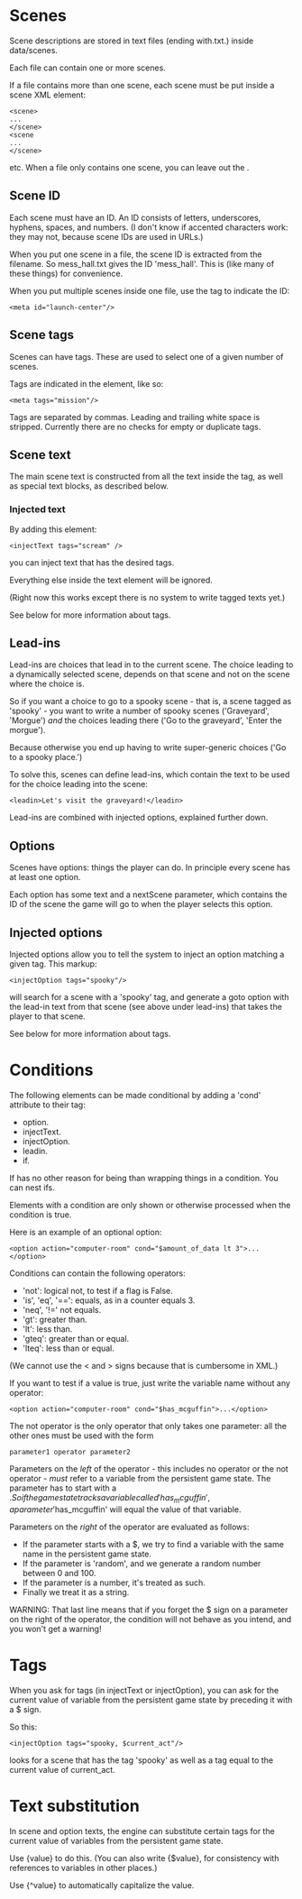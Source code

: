 # Scenes

Scene descriptions are stored in text files (ending with.txt.) inside data/scenes.

Each file can contain one or more scenes.

If a file contains more than one scene, each scene must be put inside a scene XML element:

```
<scene>
...
</scene>
<scene
...
</scene>
```

etc. When a file only contains one scene, you can leave out the <scene>.

## Scene ID

Each scene must have an ID. An ID consists of letters, underscores, hyphens, spaces, and numbers. (I don't know if accented characters work: they may not, because scene IDs are used in URLs.)

When you put one scene in a file, the scene ID is extracted from the filename. So mess_hall.txt gives the ID 'mess_hall'. This is (like many of these things) for convenience.

When you put multiple scenes inside one file, use the <meta> tag to indicate the ID:

    <meta id="launch-center"/>

## Scene tags

Scenes can have tags. These are used to select one of a given number of scenes.

Tags are indicated in the <meta> element, like so:

    <meta tags="mission"/>

Tags are separated by commas. Leading and trailing white space is stripped. Currently there are no checks for empty or duplicate tags.

## Scene text

The main scene text is constructed from all the text inside the <scene> tag, as well as special text blocks, as described below.

### Injected text

By adding this element:

    <injectText tags="scream" />

you can inject text that has the desired tags.

Everything else inside the text element will be ignored.

(Right now this works except there is no system to write tagged texts yet.)

See below for more information about tags.

## Lead-ins

Lead-ins are choices that lead in to the current scene. The choice leading to a dynamically selected scene, depends on that scene and not on the scene where the choice is.

So if you want a choice to go to a spooky scene - that is, a scene tagged as 'spooky' - you want to write a number of spooky scenes ('Graveyard', 'Morgue') _and_ the choices leading there ('Go to the graveyard', 'Enter the morgue').

Because otherwise you end up having to write super-generic choices ('Go to a spooky place.')

To solve this, scenes can define lead-ins, which contain the text to be used for the choice leading into the scene:

    <leadin>Let's visit the graveyard!</leadin>

Lead-ins are combined with injected options, explained further down.

## Options

Scenes have options: things the player can do. In principle every scene has at least one option.

Each option has some text and a nextScene parameter, which contains the ID of the scene the game will go to when the player selects this option.

## Injected options

Injected options allow you to tell the system to inject an option matching a given tag. This markup:

    <injectOption tags="spooky"/>

will search for a scene with a 'spooky' tag, and generate a goto option with the lead-in text from that scene (see above under lead-ins) that takes the player to that scene.

See below for more information about tags.

# Conditions

The following elements can be made conditional by adding a 'cond' attribute to their tag:

* option.
* injectText.
* injectOption.
* leadin.
* if.
 
If has no other reason for being than wrapping things in a condition. You can nest ifs.

Elements with a condition are only shown or otherwise processed when the condition is true.

Here is an example of an optional option:

    <option action="computer-room" cond="$amount_of_data lt 3">...</option>

Conditions can contain the following operators:

* 'not': logical not, to test if a flag is False.
* 'is', 'eq', '==': equals, as in a counter equals 3.
* 'neq', '!=' not equals.
* 'gt': greater than.
* 'lt': less than.
* 'gteq': greater than or equal.
* 'lteq': less than or equal.

(We cannot use the < and > signs because that is cumbersome in XML.)

If you want to test if a value is true, just write the variable name without any operator:

    <option action="computer-room" cond="$has_mcguffin">...</option>

The not operator is the only operator that only takes one parameter: all the other ones must be used with the form

    parameter1 operator parameter2

Parameters on the _left_ of the operator - this includes no operator or the not operator - _must_ refer to a variable from the persistent game state. The parameter has to start with a $. So if the game state tracks a variable called 'has_mcguffin', a parameter '$has_mcguffin' will equal the value of that variable.

Parameters on the _right_ of the operator are evaluated as follows:

* If the parameter starts with a $, we try to find a variable with the same name in the persistent game state.
* If the parameter is 'random', and we generate a random number between 0 and 100.
* If the parameter is a number, it's treated as such.
* Finally we treat it as a string.

WARNING: That last line means that if you forget the $ sign on a parameter on the right of the operator, the condition will not behave as you intend, and you won't get a warning!

# Tags

When you ask for tags (in injectText or injectOption), you can ask for the current value of variable from the persistent game state by preceding it with a $ sign.

So this:

    <injectOption tags="spooky, $current_act"/>

looks for a scene that has the tag 'spooky' as well as a tag equal to the current value of current_act.

# Text substitution

In scene and option texts, the engine can substitute certain tags for the current value of variables from the persistent game state.

Use {value} to do this. (You can also write {$value}, for consistency with references to variables in other places.)

Use {^value} to automatically capitalize the value.
